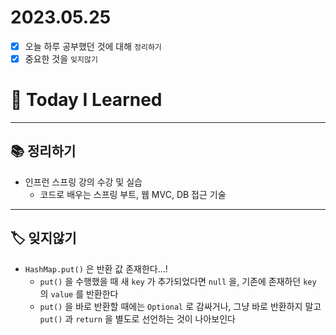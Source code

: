# 2023.05.25

- [x] 오늘 하루 공부했던 것에 대해 `정리하기`
- [x] 중요한 것을 `잊지않기`

# 🚩 Today I Learned

---

## 📚 정리하기

- 인프런 스프링 강의 수강 및 실습
  - 코드로 배우는 스프링 부트, 웹 MVC, DB 접근 기술

---

## 🏷 잊지않기

- `HashMap.put()` 은 반환 값 존재한다…!
  - `put()` 을 수행했을 때 새 `key` 가 추가되었다면 `null` 을, 기존에 존재하던 `key` 의 `value` 를 반환한다
  - `put()` 을 바로 반환할 때에는 `Optional` 로 감싸거나, 그냥 바로 반환하지 말고 `put()` 과 `return` 을 별도로 선언하는 것이 나아보인다
